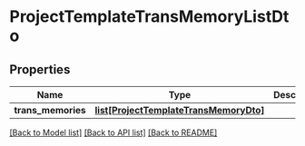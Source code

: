 # ProjectTemplateTransMemoryListDto

## Properties
Name | Type | Description | Notes
------------ | ------------- | ------------- | -------------
**trans_memories** | [**list[ProjectTemplateTransMemoryDto]**](ProjectTemplateTransMemoryDto.md) |  | [optional] 

[[Back to Model list]](../README.md#documentation-for-models) [[Back to API list]](../README.md#documentation-for-api-endpoints) [[Back to README]](../README.md)


